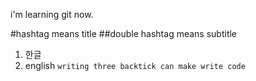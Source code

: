 i'm learning git now.

#hashtag means title
##double hashtag means subtitle
1. 한글
2. english
```writing three backtick can make write code```